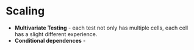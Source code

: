 # Scaling

* **Multivariate Testing** - each test not only has multiple cells, each cell has a slight different experience.
* **Conditional dependences** -
